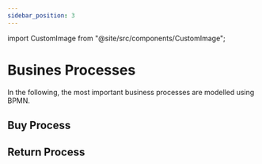 ```yaml
---
sidebar_position: 3
---
```


import CustomImage from "@site/src/components/CustomImage";

# Busines Processes
In the following, the most important business processes are modelled using BPMN.
## Buy Process
<CustomImage path="/renderedDiagrams/buyBPMN" width="2803" height="2341" />


## Return Process
<CustomImage path="/renderedDiagrams/returnBPMN" width="2803" height="2341" />